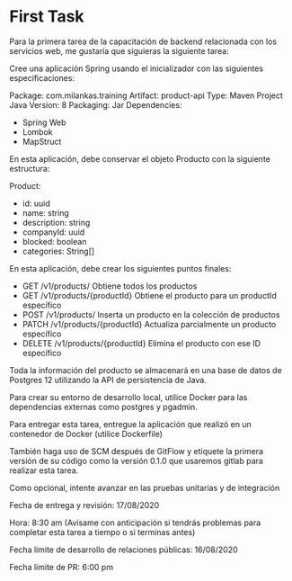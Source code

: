 # First Task

Para la primera tarea de la capacitación de backend relacionada con los servicios web, me gustaría que siguieras la siguiente tarea:

Cree una aplicación Spring usando el inicializador con las siguientes especificaciones:

Package: com.milankas.training
Artifact: product-api
Type: Maven Project
Java Version: 8
Packaging: Jar
Dependencies:
- Spring Web
- Lombok
- MapStruct

En esta aplicación, debe conservar el objeto Producto con la siguiente estructura:

Product:
- id: uuid
- name: string
- description: string
- companyId: uuid
- blocked: boolean
- categories: String[]

En esta aplicación, debe crear los siguientes puntos finales:

- GET /v1/products/ Obtiene todos los productos
- GET /v1/products/{productId} Obtiene el producto para un productId específico
- POST /v1/products/ Inserta un producto en la colección de productos
- PATCH /v1/products/{productId} Actualiza parcialmente un producto específico
- DELETE /v1/products/{productId} Elimina el producto con ese ID específico

Toda la información del producto se almacenará en una base de datos de Postgres 12 utilizando la API de persistencia de Java.

Para crear su entorno de desarrollo local, utilice Docker para las dependencias externas como postgres y pgadmin.

Para entregar esta tarea, entregue la aplicación que realizó en un contenedor de Docker (utilice Dockerfile)

También haga uso de SCM después de GitFlow y etiquete la primera versión de su código como la versión 0.1.0 que usaremos gitlab para realizar esta tarea.

Como opcional, intente avanzar en las pruebas unitarias y de integración



Fecha de entrega y revisión: 17/08/2020

Hora: 8:30 am (Avísame con anticipación si tendrás problemas para completar esta tarea a tiempo o si terminas antes)

Fecha límite de desarrollo de relaciones públicas: 16/08/2020

Fecha límite de PR: 6:00 pm
